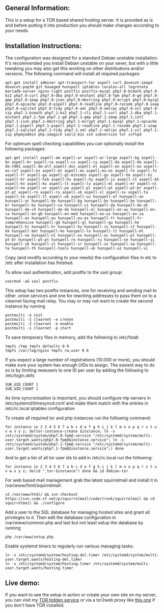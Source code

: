 General Information:
--------------------

This is a setup for a TOR based shared hosting server. It is provided as is and before putting it into production you should make changes according to your needs

Installation Instructions:
--------------------------

The configuration was designed for a standard Debian unstable installation. It's recommended you install Debian unstable on your sever, but with a little tweaking you may also get this working on other distributions and/or versions.
The following command will install all required packages:
```
apt-get install adminer apt-transport-tor aspell curl dovecot-imapd dovecot-pop3d git haveged hunspell iptables locales-all logrotate mariadb-server nginx-light postfix postfix-mysql php7.0-bcmath php7.0-bz2 php7.0-curl php7.0-dba php7.0-enchant php7.0-fpm php7.0-gd php7.0-gmp php7.0-imap php7.0-json php7.0-mbstring php7.0-mcrypt php7.0-mysql php7.0-opcache php7.0-pspell php7.0-readline php7.0-recode php7.0-soap php7.0-sqlite3 php7.0-tidy php7.0-xml php7.0-xmlrpc php7.0-xsl php7.0-zip php7.1-bcmath php7.1-bz2 php7.1-cli php7.1-curl php7.1-dba php7.1-enchant php7.1-fpm php7.1-gd php7.1-gmp php7.1-imap php7.1-intl php7.1-json php7.1-mbstring php7.1-mcrypt php7.1-mysql php7.1-opcache php7.1-pspell php7.1-pspell php7.1-readline php7.1-recode php7.1-soap php7.1-sqlite3 php7.1-tidy php7.1-xml php7.1-xmlrpc php7.1-xsl php7.1-zip phpmyadmin php-imagick sasl2-bin ssh subversion tor vsftpd
```

For optimum spell checking capabilities you can optionally install the following packages:
```
apt-get install aspell-am aspell-ar aspell-ar-large aspell-bg aspell-bn aspell-br aspell-ca aspell-cs aspell-cy aspell-da aspell-de aspell-de-1901 aspell-de-alt aspell-doc aspell-el aspell-en aspell-eo aspell-eo-cx7 aspell-es aspell-et aspell-eu aspell-eu-es aspell-fa aspell-fo aspell-fr aspell-ga aspell-gl-minimos aspell-gu aspell-he aspell-hi aspell-hr aspell-hsb aspell-hu aspell-hy aspell-is aspell-it aspell-kk aspell-kn aspell-ku aspell-lt aspell-lv aspell-ml aspell-mr aspell-nl aspell-no aspell-or aspell-pa aspell-pl aspell-pt aspell-pt-br aspell-pt-pt aspell-ro aspell-ru aspell-sk aspell-sl aspell-sv aspell-ta aspell-te aspell-tl aspell-uk aspell-uz hunspell-af hunspell-an hunspell-ar hunspell-be hunspell-bg hunspell-bn hunspell-bo hunspell-br hunspell-bs hunspell-ca hunspell-cs hunspell-da hunspell-de-at hunspell-de-ch hunspell-de-de hunspell-el hunspell-en-au hunspell-en-ca hunspell-en-gb hunspell-en-med hunspell-en-us hunspell-en-za hunspell-es hunspell-eu hunspell-eu-es hunspell-fr hunspell-fr-comprehensive hunspell-gd hunspell-gl hunspell-gu hunspell-he hunspell-hi hunspell-hr hunspell-hu hunspell-is hunspell-it hunspell-kk hunspell-kmr hunspell-ko hunspell-lo hunspell-lt hunspell-ml hunspell-ne hunspell-nl hunspell-no hunspell-oc hunspell-pl hunspell-pt-br hunspell-pt-pt hunspell-ro hunspell-ru hunspell-se hunspell-si hunspell-sk hunspell-sl hunspell-sr hunspell-sv hunspell-sw hunspell-te hunspell-th hunspell-tools hunspell-uk hunspell-uz hunspell-vi
```

Copy (and modify according to your needs) the configuration files in etc to /etc after installation has finished.


To allow sasl authentication, add postfix to the sasl group:
```
usermod -aG sasl postfix
```

This setup has two postfix instances, one for receiving and sending mail to other .onion services and one for rewriting addresses to pass them on to a clearnet facing mail relay. You may or may not want to create the second instance by running
```
postmulti -e init
postmulti -I clearnet -e create
postmulti -I clearnet -e enable
postmulti -i clearnet -p start
```

To save temporary files in memory, add the following to /etc/fstab
```
tmpfs /tmp tmpfs defaults 0 0
tmpfs /var/log/nginx tmpfs rw,user 0 0
```

If you expect a large number of registrations (10.000 or more), you should make sure your system has enough UIDs to assign. The easiest way to do so is by limiting newusers to one ID per user by adding the following to /etc/login.defs
```
SUB_GID_COUNT 1
SUB_UID_COUNT 1
```

As time syncronisation is important, you should configure ntp servers in /etc/systemd/timesyncd.conf and make them match with the entries in /etc/rc.local iptables configuration

To create all required tor and php instances run the following command:
```
for instance in 2 3 4 5 6 7 a b c d e f g h i j k l m n o p q r s t u v w x y z; do(tor-instance-create $instance; ln -s /etc/systemd/system/php7.0-fpm@.service "/etc/systemd/system/multi-user.target.wants/php7.0-fpm@$instance.service"; ln -s /etc/systemd/system/php7.1-fpm@.service "/etc/systemd/system/multi-user.target.wants/php7.1-fpm@$instance.service";) done
```

And to get a list of all tor user ids to add in /etc/rc.local run the following:
```
for instance in 2 3 4 5 6 7 a b c d e f g h i j k l m n o p q r s t u v w x y z; do(id "_tor-$instance") done && id debian-tor
```

For web based mail management grab the latest squirrelmail and install it in /var/www/html/squirrelmail:
```
cd /var/www/html/ && svn checkout https://svn.code.sf.net/p/squirrelmail/code/trunk/squirrelmail && cd squirrelmail && ./configure
```

Add a user to the SQL database for managing hosted sites and grant all privileges to it. Then edit the database configuration in /var/www/common.php and last but not least setup the database by running
```
php /var/www/setup.php
``` 

Enable systemd timers to regularly run various managing tasks:
```
ln -s /etc/systemd/system/hosting-del.timer /etc/systemd/system/multi-user.target.wants/hosting-del.timer
ln -s /etc/systemd/system/hosting.timer /etc/systemd/system/multi-user.target.wants/hosting.timer
```

Live demo:
----------

If you want to see the setup in action or create your own site on my server, you can visit my [TOR hidden service](http://dhosting4okcs22v.onion) or via a tor2web proxy like [this one](https://danwin1210.me/hosting/) if you don't have TOR installed.
